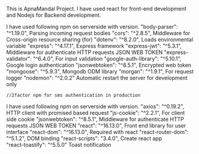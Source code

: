 This is ApnaMandal Project.
I have used react for front-end development and Nodejs for Backend development.

I have used following npm on serverside with version.
"body-parser": "^1.19.0",    Parsing incoming request bodies 
    "cors": "^2.8.5",        Middleware for Cross-origin resource sharing (for)
    "dotenv": "^8.2.0",      Loads environmental variable
    "express": "^4.17.1",    Express framework 
    "express-jwt": "^5.3.1",           Middleware for authenticate HTTP requests JSON WEB TOKEN 
    "express-validator": "^6.4.0",     For input validation
    "google-auth-library": "^5.10.1",  Google login authentication
    "jsonwebtoken": "^8.5.1",          Encrypted web token 
    "mongoose": "^5.9.3",              Mongodb ODM library 
    "morgan": "^1.9.1",                For request logger
    "nodemon": "^2.0.2"                Automatic restart the server for development only

    //2factor npm for sms authentication in production

I have used following npm on serverside with version.
"axios": "^0.19.2",                     HTTP client with promised based request 
    "js-cookie": "^2.2.1",              For client side cookie
    "jsonwebtoken": "^8.5.1",           Middleware for authenticate HTTP requests JSON WEB TOKEN 
    "react": "^16.13.0",                Front end library for user interface
    "react-dom": "^16.13.0",            Required with react
    "react-router-dom": "^5.1.2",       DOM binding
    "react-scripts": "3.4.0",           Create react app    
    "react-toastify": "^5.5.0"          Toast notification

    

